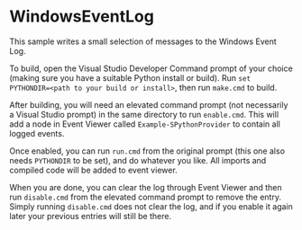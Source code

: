 WindowsEventLog
===============

This sample writes a small selection of messages to the Windows Event Log.

To build, open the Visual Studio Developer Command prompt of your choice (making sure you have a suitable Python install or build). Run `set PYTHONDIR=<path to your build or install>`, then run `make.cmd` to build.

After building, you will need an elevated command prompt (not necessarily a Visual Studio prompt) in the same directory to run `enable.cmd`. This will add a node in Event Viewer called `Example-SPythonProvider` to contain all logged events.

Once enabled, you can run `run.cmd` from the original prompt (this one also needs `PYTHONDIR` to be set), and do whatever you like. All imports and compiled code will be added to event viewer.

When you are done, you can clear the log through Event Viewer and then run `disable.cmd` from the elevated command prompt to remove the entry. Simply running `disable.cmd` does not clear the log, and if you enable it again later your previous entries will still be there.
